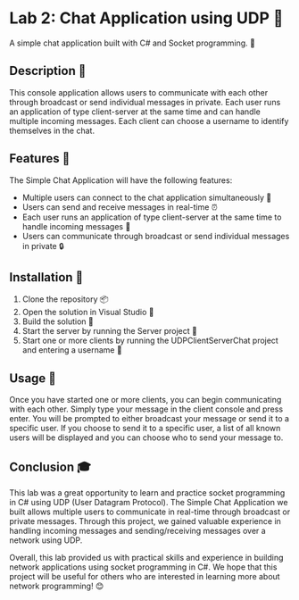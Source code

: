 # Lab 2: Chat Application using UDP 💬

A simple chat application built with C# and Socket programming. 🔌

## Description 📝

This console application allows users to communicate with each other through broadcast or send individual messages in private. Each user runs an application of type client-server at the same time and can handle multiple incoming messages. Each client can choose a username to identify themselves in the chat.

## Features 🌟

The Simple Chat Application will have the following features:

- Multiple users can connect to the chat application simultaneously 👥
- Users can send and receive messages in real-time ⏰
- Each user runs an application of type client-server at the same time to handle incoming messages 🔗
- Users can communicate through broadcast or send individual messages in private 🔒

## Installation 💾

1. Clone the repository 📦
2. Open the solution in Visual Studio 🧰
3. Build the solution 🔨
4. Start the server by running the Server project 🚀
5. Start one or more clients by running the UDPClientServerChat project and entering a username 🚀

## Usage 📖

Once you have started one or more clients, you can begin communicating with each other. Simply type your message in the client console and press enter. You will be prompted to either broadcast your message or send it to a specific user. If you choose to send it to a specific user, a list of all known users will be displayed and you can choose who to send your message to.

## Conclusion 🎓

This lab was a great opportunity to learn and practice socket programming in C# using UDP (User Datagram Protocol). The Simple Chat Application we built allows multiple users to communicate in real-time through broadcast or private messages. Through this project, we gained valuable experience in handling incoming messages and sending/receiving messages over a network using UDP.

Overall, this lab provided us with practical skills and experience in building network applications using socket programming in C#. We hope that this project will be useful for others who are interested in learning more about network programming! 😊
